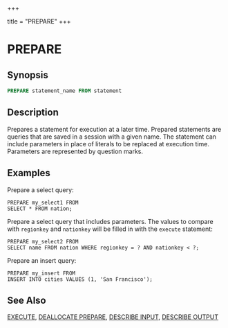 +++

title = "PREPARE"
+++

PREPARE
=======

Synopsis
--------

``` sql
PREPARE statement_name FROM statement
```

Description
-----------

Prepares a statement for execution at a later time. Prepared statements are queries that are saved in a session with a given name. The statement can include parameters in place of literals to be replaced at execution time. Parameters are represented by question marks.

Examples
--------

Prepare a select query:

    PREPARE my_select1 FROM
    SELECT * FROM nation;

Prepare a select query that includes parameters. The values to compare with `regionkey` and `nationkey` will be filled in with the `execute` statement:

    PREPARE my_select2 FROM
    SELECT name FROM nation WHERE regionkey = ? AND nationkey < ?;

Prepare an insert query:

    PREPARE my_insert FROM
    INSERT INTO cities VALUES (1, 'San Francisco');

See Also
--------

[EXECUTE](./execute.md), [DEALLOCATE PREPARE](./deallocate-prepare.md), [DESCRIBE INPUT](./describe-input.md), [DESCRIBE OUTPUT](./describe-output.md)
